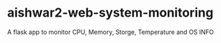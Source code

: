 # aishwar2-web-system-monitoring
A flask app to monitor CPU, Memory, Storge, Temperature   and OS INFO
